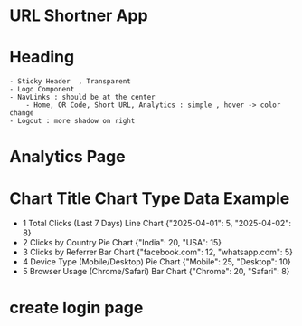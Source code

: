 # URL Shortner App

# Heading

    - Sticky Header  , Transparent
    - Logo Component
    - NavLinks : should be at the center
        - Home, QR Code, Short URL, Analytics : simple , hover -> color change
    - Logout : more shadow on right

# Analytics Page

# Chart Title Chart Type Data Example

- 1 Total Clicks (Last 7 Days) Line Chart {"2025-04-01": 5, "2025-04-02": 8}
- 2 Clicks by Country Pie Chart {"India": 20, "USA": 15}
- 3 Clicks by Referrer Bar Chart {"facebook.com": 12, "whatsapp.com": 5}
- 4 Device Type (Mobile/Desktop) Pie Chart {"Mobile": 25, "Desktop": 10}
- 5 Browser Usage (Chrome/Safari) Bar Chart {"Chrome": 20, "Safari": 8}

# create login page
